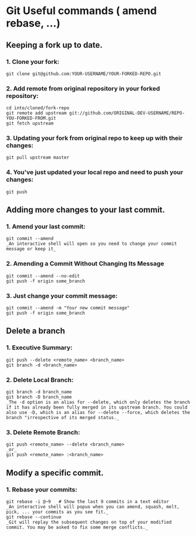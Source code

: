 # Git Useful commands ( amend rebase, ...)

## Keeping a fork up to date.

### 1. Clone your fork:

    git clone git@github.com:YOUR-USERNAME/YOUR-FORKED-REPO.git

### 2. Add remote from original repository in your forked repository:

    cd into/cloned/fork-repo
    git remote add upstream git://github.com/ORIGINAL-DEV-USERNAME/REPO-YOU-FORKED-FROM.git
    git fetch upstream

### 3. Updating your fork from original repo to keep up with their changes:

    git pull upstream master

### 4. You've just updated your local repo and need to push your changes:

    git push


## Adding more changes to your last commit.

### 1. Amend your last commit:

    git commit --amend
    _An interactive shell will open so you need to change your commit message or keep it_

### 2. Amending a Commit Without Changing Its Message

    git commit --amend --no-edit
    git push -f origin some_branch

### 3. Just change your commit message:

    git commit --amend -m "Your new commit message"
    git push -f origin some_branch

## Delete a branch

### 1. Executive Summary:

    git push --delete <remote_name> <branch_name>
    git branch -d <branch_name>

### 2. Delete Local Branch:

    git branch -d branch_name
    git branch -D branch_name
    _The -d option is an alias for --delete, which only deletes the branch if it has already been fully merged in its upstream branch. You could also use -D, which is an alias for --delete --force, which deletes the branch "irrespective of its merged status._

### 3. Delete Remote Branch:

    git push <remote_name> --delete <branch_name>
    _or_
    git push <remote_name> :<branch_name>

## Modify a specific commit.

### 1. Rebase your commits:

    git rebase -i @~9   # Show the last 9 commits in a text editor
    _An interactive shell will popuo when you can amend, squash, melt, pick, ... your commits as you see fit._
    git rebase --continue
    _Git will replay the subsequent changes on top of your modified commit. You may be asked to fix some merge conflicts._
